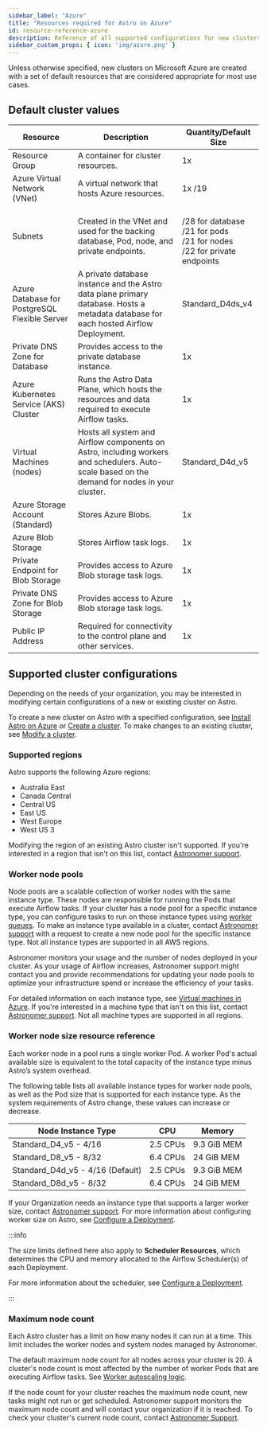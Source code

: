 ```yaml
---
sidebar_label: "Azure"
title: "Resources required for Astro on Azure"
id: resource-reference-azure
description: Reference of all supported configurations for new clusters on Astro in Azure.
sidebar_custom_props: { icon: 'img/azure.png' }
---
```


Unless otherwise specified, new clusters on Microsoft Azure are created with a set of default resources that are considered appropriate for most use cases.

## Default cluster values

| Resource                                      | Description                                                                                                                                   | Quantity/Default Size                                                                         |
| --------------------------------------------- | --------------------------------------------------------------------------------------------------------------------------------------------- | --------------------------------------------------------------------------------------------- |
| Resource Group                                | A container for cluster resources.                                                                                                            | 1x                                                                                            |
| Azure Virtual Network (VNet)                  | A virtual network that hosts Azure resources.                                                                                                 | 1x /19                                                                                        |
| Subnets                                       | Created in the VNet and used for the backing database, Pod, node, and private endpoints.                                                      | <br />/28 for database <br />/21 for pods <br />/21 for nodes <br />/22 for private endpoints |
| Azure Database for PostgreSQL Flexible Server | A private database instance and the Astro data plane primary database. Hosts a metadata database for each hosted Airflow Deployment.          | Standard_D4ds_v4                                                                              |
| Private DNS Zone for Database                 | Provides access to the private database instance.                                                                                             | 1x                                                                                            |
| Azure Kubernetes Service (AKS) Cluster        | Runs the Astro Data Plane, which hosts the resources and data required to execute Airflow tasks.                                              | 1x                                                                                            |
| Virtual Machines (nodes)                      | Hosts all system and Airflow components on Astro, including workers and schedulers. Auto-scale based on the demand for nodes in your cluster. | Standard_D4d_v5                                                                               |
| Azure Storage Account (Standard)              | Stores Azure Blobs.                                                                                                                           | 1x                                                                                            |
| Azure Blob Storage                            | Stores Airflow task logs.                                                                                                                     | 1x                                                                                            |
| Private Endpoint for Blob Storage             | Provides access to Azure Blob storage task logs.                                                                                              | 1x                                                                                            |
| Private DNS Zone for Blob Storage             | Provides access to Azure Blob storage task logs.                                                                                              | 1x                                                                                            |
| Public IP Address                             | Required for connectivity to the control plane and other services.                                                                            | 1x                                                                                            |

## Supported cluster configurations

Depending on the needs of your organization, you may be interested in modifying certain configurations of a new or existing cluster on Astro.

To create a new cluster on Astro with a specified configuration, see [Install Astro on Azure](install-azure.md) or [Create a cluster](create-cluster.md). To make changes to an existing cluster, see [Modify a cluster](modify-cluster.md).

### Supported regions

Astro supports the following Azure regions:

- Australia East
- Canada Central
- Central US
- East US
- West Europe
- West US 3

Modifying the region of an existing Astro cluster isn't supported. If you're interested in a region that isn't on this list, contact [Astronomer support](https://support.astronomer.io).

### Worker node pools

Node pools are a scalable collection of worker nodes with the same instance type. These nodes are responsible for running the Pods that execute Airflow tasks. If your cluster has a node pool for a specific instance type, you can configure tasks to run on those instance types using [worker queues](configure-deployment-resources.md#worker-queues.md). To make an instance type available in a cluster, contact [Astronomer support](https://support.astronomer.io) with a request to create a new node pool for the specific instance type. Not all instance types are supported in all AWS regions.

Astronomer monitors your usage and the number of nodes deployed in your cluster. As your usage of Airflow increases, Astronomer support might contact you and provide recommendations for updating your node pools to optimize your infrastructure spend or increase the efficiency of your tasks.

For detailed information on each instance type, see [Virtual machines in Azure](https://docs.microsoft.com/en-us/azure/virtual-machines/). If you're interested in a machine type that isn't on this list, contact [Astronomer support](https://support.astronomer.io/). Not all machine types are supported in all regions.

### Worker node size resource reference

Each worker node in a pool runs a single worker Pod. A worker Pod's actual available size is equivalent to the total capacity of the instance type minus Astro’s system overhead.

The following table lists all available instance types for worker node pools, as well as the Pod size that is supported for each instance type. As the system requirements of Astro change, these values can increase or decrease.

| Node Instance Type               | CPU      | Memory      |
| -------------------------------- | -------- | ----------- |
| Standard_D4_v5 - 4/16            | 2.5 CPUs | 9.3 GiB MEM |
| Standard_D8_v5 - 8/32            | 6.4 CPUs | 24 GiB MEM  |
| Standard_D4d_v5 - 4/16 (Default) | 2.5 CPUs | 9.3 GiB MEM |
| Standard_D8d_v5 - 8/32           | 6.4 CPUs | 24 GiB MEM  |

If your Organization needs an instance type that supports a larger worker size, contact [Astronomer support](https://support.astronomer.io). For more information about configuring worker size on Astro, see [Configure a Deployment](configure-deployment-resources.md#worker-resources).

:::info

The size limits defined here also apply to **Scheduler Resources**, which determines the CPU and memory allocated to the Airflow Scheduler(s) of each Deployment.

For more information about the scheduler, see [Configure a Deployment](configure-deployment-resources.md#scheduler-resources).

:::

### Maximum node count

Each Astro cluster has a limit on how many nodes it can run at a time. This limit includes the worker nodes and system nodes managed by Astronomer.

The default maximum node count for all nodes across your cluster is 20. A cluster's node count is most affected by the number of worker Pods that are executing Airflow tasks. See [Worker autoscaling logic](configure-deployment-resources.md#worker-autoscaling-logic).

If the node count for your cluster reaches the maximum node count, new tasks might not run or get scheduled. Astronomer support monitors the maximum node count and will contact your organization if it is reached. To check your cluster's current node count, contact [Astronomer Support](https://support.astronomer.io).
